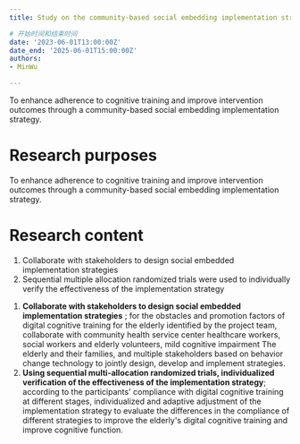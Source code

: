 ```yaml
---
title: Study on the community-based social embedding implementation strategy for digital cognitive training

# 开始时间和结束时间
date: '2023-06-01T13:00:00Z'
date_end: '2025-06-01T15:00:00Z'
authors:
- MinWu

---
```

To enhance adherence to cognitive training and improve intervention outcomes through a community-based social embedding implementation strategy.
<!--more-->

# Research purposes
To enhance adherence to cognitive training and improve intervention outcomes through a community-based social embedding implementation strategy.
<!--more-->
# Research content
1. Collaborate with stakeholders to design social embedded implementation strategies
2. Sequential multiple allocation randomized trials were used to individually verify the effectiveness of the implementation strategy

1) **Collaborate with stakeholders to design social embedded implementation strategies** ; for the obstacles and promotion factors of digital cognitive training for the elderly identified by the project team, collaborate with community health service center healthcare workers, social workers and elderly volunteers, mild cognitive impairment The elderly and their families, and multiple stakeholders based on behavior change technology to jointly design, develop and implement strategies.
2) **Using sequential multi-allocation randomized trials, individualized verification of the effectiveness of the implementation strategy**; according to the participants' compliance with digital cognitive training at different stages, individualized and adaptive adjustment of the implementation strategy to evaluate the differences in the compliance of different strategies to improve the elderly's digital cognitive training and improve cognitive function.


